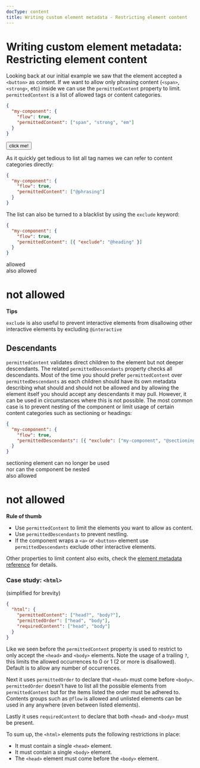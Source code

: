 ```yaml
---
docType: content
title: Writing custom element metadata - Restricting element content
---
```


# Writing custom element metadata: Restricting element content

Looking back at our initial example we saw that the element accepted a `<button>` as content.
If we want to allow only phrasing content (`<span>`, `<strong>`, etc) inside we can use the `permittedContent` property to limit.
`permittedContent` is a list of allowed tags or content categories.

```json
{
  "my-component": {
    "flow": true,
    "permittedContent": ["span", "strong", "em"]
  }
}
```

<validate name="tags" elements="restrict-content-tags.json">
  <my-component>
    <button type="button">click me!</button>
  </my-component>
</validate>

As it quickly get tedious to list all tag names we can refer to content categories directly:

```json
{
  "my-component": {
    "flow": true,
    "permittedContent": ["@phrasing"]
  }
}
```

The list can also be turned to a blacklist by using the `exclude` keyword:

```json
{
  "my-component": {
    "flow": true,
    "permittedContent": [{ "exclude": "@heading" }]
  }
}
```

<validate name="exclude" elements="restrict-content-exclude.json">
  <my-component>
    <div>allowed</div>
    <span>also allowed</span>
    <h1>not allowed</h1>
  </my-component>
</validate>

<div class="alert alert-info">
	<i class="fa-solid fa-info-circle" aria-hidden="true"></i>
	<strong>Tips</strong>
	<p><code>exclude</code> is also useful to prevent interactive elements from disallowing other interactive elements by excluding <code>@interactive</code></p>
</div>

## Descendants

`permittedContent` validates direct children to the element but not deeper descendants.
The related `permittedDescendants` property checks all descendants.
Most of the time you should prefer `permittedContent` over `permittedDescendants` as each children should have its own metadata describing what should and should not be allowed and by allowing the element itself you should accept any descendants it may pull.
However, it can be used in circumstances where this is not possible.
The most common case is to prevent nesting of the component or limit usage of certain content categories such as sectioning or headings:

```json
{
  "my-component": {
    "flow": true,
    "permittedDescendants": [{ "exclude": ["my-component", "@sectioning"] }]
  }
}
```

<validate name="descendants" elements="restrict-content-descendants.json">
  <my-component>
  <!-- the div itself is allowed -->
    <div>
      <footer>
        sectioning element can no longer be used
      </footer>
      <my-component>
        nor can the component be nested
      </my-component>
    </div>
    <span>also allowed</span>
    <h1>not allowed</h1>
  </my-component>
</validate>

<div class="alert alert-info">
	<i class="fa-solid fa-info-circle" aria-hidden="true"></i>
	<strong>Rule of thumb</strong>
	<ul>
		<li>Use <code>permittedContent</code> to limit the elements you want to allow as content.</li>
		<li>Use <code>permittedDescendants</code> to prevent nestling.</li>
		<li>If the component wraps a <code>&lt;a&gt;</code> or <code>&lt;button&gt;</code> element use <code>permittedDescendants</code> exclude other interactive elements.</li>
	</ul>
</div>

Other properties to limit content also exits, check the [element metadata reference](/usage/elements.html) for details.

### Case study: `<html>`

(simplified for brevity)

```json
{
  "html": {
    "permittedContent": ["head?", "body?"],
    "permittedOrder": ["head", "body"],
    "requiredContent": ["head", "body"]
  }
}
```

Like we seen before the `permittedContent` property is used to restrict to only accept the `<head>` and `<body>` elements.
Note the usage of a trailing `?`, this limits the allowed occurrences to 0 or 1 (2 or more is disallowed).
Default is to allow any number of occurrences.

Next it uses `permittedOrder` to declare that `<head>` must come before `<body>`.
`permittedOrder` doesn't have to list all the possible elements from `permittedContent` but for the items listed the order must be adhered to.
Contents groups such as `@flow` is allowed and unlisted elements can be used in any anywhere (even between listed elements).

Lastly it uses `requiredContent` to declare that both `<head>` and `<body>` must be present.

To sum up, the `<html>` elements puts the following restrictions in place:

- It must contain a single `<head>` element.
- It must contain a single `<body>` element.
- The `<head>` element must come before the `<body>` element.
